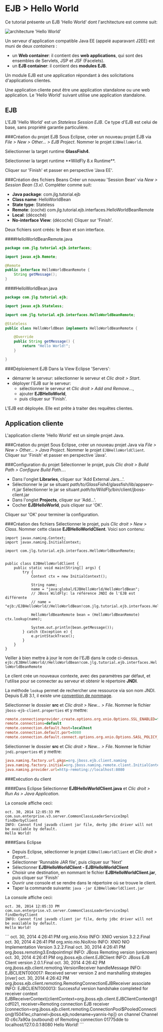 EJB > Hello World
=================

Ce tutorial présente un EJB 'Hello World' dont l'architecture est comme suit:

![architecture 'Hello World'](data/java_ee/image/hello_world.png)

Un serveur d'application compatible Java EE (appelé auparavant J2EE) est muni
de deux *containers* :

- un **Web container**: il contient des **web applications**,
qui sont des ensembles de Servlets, JSP et JSF (Facelets).
- un **EJB container**: il contient des **modules EJB**.

Un module EJB est une application répondant à des solicitations d'applications
clientes.

Une application cliente peut être une application standalone ou une web
application. Le 'Hello World' suivant utilise une application standalone.



EJB
---
L'EJB 'Hello World' est un *Stateless Session EJB*. Ce type d'EJB est celui de
base, sans propriété garantie particulière.

###Création du projet EJB
Sous Eclipse, créer un nouveau projet EJB via
*File > New > Other... > EJB Project*. Nommer le projet `EJBHelloWorld`.

Sélectionner la target runtime **GlassFish4**.

<jboss>
Sélectionner la target runtime **WildFly 8.x Runtime**.
</jboss>

Cliquer sur 'Finish' et passer en perspective 'Java EE'.

###Création des fichiers Beans
Créer un nouveau 'Session Bean' via *New > Session Bean (3.x)*.
Compléter comme suit:

- **Java package**: com.jlg.tutorial.ejb
- **Class name**: HelloWorldBean
- **State type**: Stateless
- **Remote**: (coché) com.jlg.tutorial.ejb.interfaces.HelloWorldBeanRemote
- **Local**: (décoché)
- **No-interface View**: (décoché)
Cliquer sur 'Finish'.

Deux fichiers sont créés: le Bean et son interface.

####HelloWorldBeanRemote.java
```java
package com.jlg.tutorial.ejb.interfaces;

import javax.ejb.Remote;

@Remote
public interface HelloWorldBeanRemote {
	String getMessage();
}

```

####HelloWorldBean.java
```java
package com.jlg.tutorial.ejb;

import javax.ejb.Stateless;

import com.jlg.tutorial.ejb.interfaces.HelloWorldBeanRemote;

@Stateless
public class HelloWorldBean implements HelloWorldBeanRemote {

	@Override
	public String getMessage() {
		return "Hello World!";
	}

}

```

###Déploiement EJB
Dans la View Eclipse 'Servers':

- démarrer le serveur: sélectionner le serveur et *Clic droit > Start*.
- déployer l'EJB sur le serveur:
	- sélectionner le serveur et *Clic droit > Add and Remove...*,
	- ajouter **EJBHelloWorld**,
	- puis cliquer sur 'Finish'.

L'EJB est déployée. Elle est prête à traiter des requêtes clientes.


Application cliente
-------------------

L'application cliente 'Hello World' est un simple projet Java.

###Création du projet
Sous Eclipse, créer un nouveau projet Java via
*File > New > Other... > Java Project*. Nommer le projet `EJBHelloWorldClient`.
Cliquer sur 'Finish' et passer en perspective 'Java'.

###Configuration du projet
Sélectionner le projet, puis
*Clic droit > Build Path > Configure Build Path...*.

- Dans l'onglet **Libraries**, cliquer sur 'Add External Jars...'.
- Sélectionner le jar se situant
  *path/to/GlassFish4*/glassfish/lib/appserv-rt.jar
  <jboss>
  Sélectionner le jar se situant *path/to/WildFly*/bin/client/jboss-client.jar
  </jboss>
- Dans l'onglet **Projects**, cliquer sur 'Add...'.
- Cocher **EJBHelloWorld**, puis cliquer sur 'OK'.

Cliquer sur 'OK' pour terminer la configuration.

###Création des fichiers
Sélectionner le projet, puis *Clic droit > New > Class*.
Nommer cette classe **EJBHelloWorldClient**. Voici son contenu:

```javaimport javax.naming.Context;
import javax.naming.Context;
import javax.naming.InitialContext;

import com.jlg.tutorial.ejb.interfaces.HelloWorldBeanRemote;


public class EJBHelloWorldClient {
	public static void main(String[] args) {
		try {
			Context ctx = new InitialContext();

			String name;
			name = "java:global/EJBHelloWorld/HelloWorldBean";
			// JBoss WildFly: la référence JNDI de l'EJB est différente
			// name = "ejb:/EJBHelloWorld//HelloWorldBean!com.jlg.tutorial.ejb.interfaces.HelloWorldBeanRemote";

			HelloWorldBeanRemote bean = (HelloWorldBeanRemote) ctx.lookup(name);

			System.out.println(bean.getMessage());
		} catch (Exception e) {
			e.printStackTrace();
		}
	}
}

```
<jboss>

Veiller à bien mettre à jour le nom de l'EJB dans le code ci-dessus.
`ejb:/EJBHelloWorld//HelloWorldBean!com.jlg.tutorial.ejb.interfaces.HelloWorldBeanRemote`
</jboss>

Le client crée un nouveaux contexte, avec des paramètres par défaut,
et l'utilise pour se connecter au serveur et obtenir le répertoire **JNDI**.

La méthode ```lookup``` permet de rechercher une ressource via son nom JNDI.
Depuis EJB 3.1, il existe une
[convention de nommage](http://docs.oracle.com/cd/E19798-01/821-1841/girgn/index.html).


<jboss>

Sélectionner le dossier **src** et *Clic droit > New... > File*.
Nommer le fichier `jboss-ejb-client.properties` et y mettre:
```ini
remote.connectionprovider.create.options.org.xnio.Options.SSL_ENABLED=false
remote.connections=default
remote.connection.default.host=localhost
remote.connection.default.port=8080
remote.connection.default.connect.options.org.xnio.Options.SASL_POLICY_NOANONYMOUS=false
```

Sélectionner le dossier **src** et *Clic droit > New... > File*.
Nommer le fichier `jndi.properties` et y mettre:
```ini
java.naming.factory.url.pkgs=org.jboss.ejb.client.naming
java.naming.factory.initial=org.jboss.naming.remote.client.InitialContextFactory
java.naming.provider.url=http-remoting://localhost:8080
```

</jboss>

###Exécution du client

####Dans Eclipse
Sélectionner **EJBHelloWorldClient.java** et
*Clic droit > Run As > Java Application*.

La console affiche ceci:
```
oct. 30, 2014 12:05:33 PM com.sun.enterprise.v3.server.CommonClassLoaderServiceImpl findDerbyClient
INFO: Cannot find javadb client jar file, derby jdbc driver will not be available by default.
Hello World!
```

####Sans Eclipse
- Depuis Eclipse, sélectionner le projet `EJBHelloWorldClient` et
  *Clic droit > Export...*
- Sélectionner 'Runnable JAR file', puis cliquer sur 'Next'
- Sélectionner **EJBHelloWorldClient - EJBHelloWorldClient**
- Choisir une destination, en nommant le fichier **EJBHelloWorldClient.jar**,
  puis cliquer sur 'Finish'
- Ouvrir une console et se rendre dans le répertoire où se trouve le client.
- Taper la commande suivante: ```java -jar EJBHelloWorldClient.jar```

La console affiche ceci:

```
oct. 30, 2014 12:05:33 PM com.sun.enterprise.v3.server.CommonClassLoaderServiceImpl findDerbyClient
INFO: Cannot find javadb client jar file, derby jdbc driver will not be available by default.
Hello World!
```

<jboss>
```
oct. 30, 2014 4:26:41 PM org.xnio.Xnio <clinit>
INFO: XNIO version 3.2.2.Final
oct. 30, 2014 4:26:41 PM org.xnio.nio.NioXnio <clinit>
INFO: XNIO NIO Implementation Version 3.2.2.Final
oct. 30, 2014 4:26:41 PM org.jboss.remoting3.EndpointImpl <clinit>
INFO: JBoss Remoting version (unknown)
oct. 30, 2014 4:26:41 PM org.jboss.ejb.client.EJBClient <clinit>
INFO: JBoss EJB Client version 2.0.1.Final
oct. 30, 2014 4:26:42 PM org.jboss.ejb.client.remoting.VersionReceiver handleMessage
INFO: EJBCLIENT000017: Received server version 2 and marshalling strategies [river]
oct. 30, 2014 4:26:42 PM org.jboss.ejb.client.remoting.RemotingConnectionEJBReceiver associate
INFO: EJBCLIENT000013: Successful version handshake completed for receiver context EJBReceiverContext{clientContext=org.jboss.ejb.client.EJBClientContext@1cdf021, receiver=Remoting connection EJB receiver [connection=org.jboss.ejb.client.remoting.ConnectionPool$PooledConnection@15041ec,channel=jboss.ejb,nodename=yannis-hp]} on channel Channel ID c6c7a90a (outbound) of Remoting connection 01775dde to localhost/127.0.0.1:8080
Hello World!
```
</jboss>